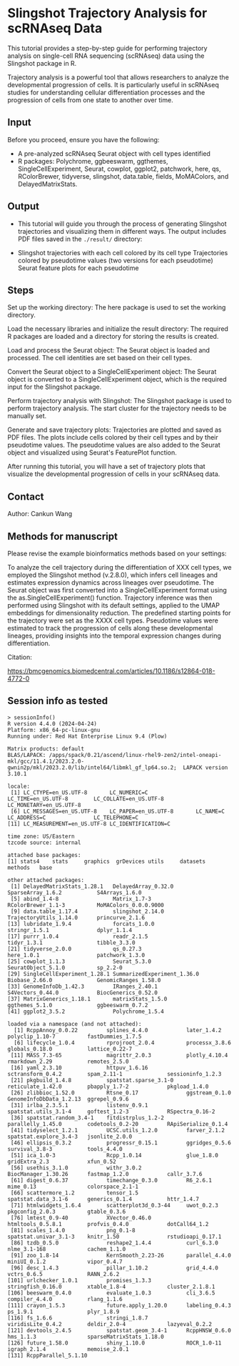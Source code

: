 # Slingshot Trajectory Analysis for scRNAseq Data

This tutorial provides a step-by-step guide for performing trajectory analysis on single-cell RNA sequencing (scRNAseq) data using the Slingshot package in R.

Trajectory analysis is a powerful tool that allows researchers to analyze the developmental progression of cells. It is particularly useful in scRNAseq studies for understanding cellular differentiation processes and the progression of cells from one state to another over time.

## Input

Before you proceed, ensure you have the following:

- A pre-analyzed scRNAseq Seurat object with cell types identified
- R packages: Polychrome, ggbeeswarm, ggthemes, SingleCellExperiment, Seurat, cowplot, ggplot2, patchwork, here, qs, RColorBrewer, tidyverse, slingshot, data.table, fields, MoMAColors, and DelayedMatrixStats. 

## Output

- This tutorial will guide you through the process of generating Slingshot trajectories and visualizing them in different ways. The output includes PDF files saved in the `./result/` directory:

- Slingshot trajectories with each cell colored by its cell type
  Trajectories colored by pseudotime values (two versions for each pseudotime)
  Seurat feature plots for each pseudotime

## Steps

Set up the working directory: The here package is used to set the working directory.

Load the necessary libraries and initialize the result directory: The required R packages are loaded and a directory for storing the results is created.

Load and process the Seurat object: The Seurat object is loaded and processed. The cell identities are set based on their cell types.

Convert the Seurat object to a SingleCellExperiment object: The Seurat object is converted to a SingleCellExperiment object, which is the required input for the Slingshot package.

Perform trajectory analysis with Slingshot: The Slingshot package is used to perform trajectory analysis. The start cluster for the trajectory needs to be manually set.

Generate and save trajectory plots: Trajectories are plotted and saved as PDF files. The plots include cells colored by their cell types and by their pseudotime values. The pseudotime values are also added to the Seurat object and visualized using Seurat's FeaturePlot function.

After running this tutorial, you will have a set of trajectory plots that visualize the developmental progression of cells in your scRNAseq data.

## Contact

Author: Cankun Wang

## Methods for manuscript

Please revise the example bioinformatics methods based on your settings:

To analyze the cell trajectory during the differentiation of XXX cell types, we employed the Slingshot method (v.2.8.0), which infers cell lineages and estimates expression dynamics across lineages over pseudotime. The Seurat object was first converted into a SingleCellExperiment format using the as.SingleCellExperiment() function. Trajectory inference was then performed using Slingshot with its default settings, applied to the UMAP embeddings for dimensionality reduction. The predefined starting points for the trajectory were set as the XXXX cell types. Pseudotime values were estimated to track the progression of cells along these developmental lineages, providing insights into the temporal expression changes during differentiation.

Citation:

https://bmcgenomics.biomedcentral.com/articles/10.1186/s12864-018-4772-0

## Session info as tested

```
> sessionInfo()
R version 4.4.0 (2024-04-24)
Platform: x86_64-pc-linux-gnu
Running under: Red Hat Enterprise Linux 9.4 (Plow)

Matrix products: default
BLAS/LAPACK: /apps/spack/0.21/ascend/linux-rhel9-zen2/intel-oneapi-mkl/gcc/11.4.1/2023.2.0-gwnin2p/mkl/2023.2.0/lib/intel64/libmkl_gf_lp64.so.2;  LAPACK version 3.10.1

locale:
 [1] LC_CTYPE=en_US.UTF-8       LC_NUMERIC=C               LC_TIME=en_US.UTF-8        LC_COLLATE=en_US.UTF-8     LC_MONETARY=en_US.UTF-8   
 [6] LC_MESSAGES=en_US.UTF-8    LC_PAPER=en_US.UTF-8       LC_NAME=C                  LC_ADDRESS=C               LC_TELEPHONE=C            
[11] LC_MEASUREMENT=en_US.UTF-8 LC_IDENTIFICATION=C       

time zone: US/Eastern
tzcode source: internal

attached base packages:
[1] stats4    stats     graphics  grDevices utils     datasets  methods   base     

other attached packages:
 [1] DelayedMatrixStats_1.28.1   DelayedArray_0.32.0         SparseArray_1.6.2           S4Arrays_1.6.0             
 [5] abind_1.4-8                 Matrix_1.7-3                RColorBrewer_1.1-3          MoMAColors_0.0.0.9000      
 [9] data.table_1.17.4           slingshot_2.14.0            TrajectoryUtils_1.14.0      princurve_2.1.6            
[13] lubridate_1.9.4             forcats_1.0.0               stringr_1.5.1               dplyr_1.1.4                
[17] purrr_1.0.4                 readr_2.1.5                 tidyr_1.3.1                 tibble_3.3.0               
[21] tidyverse_2.0.0             qs_0.27.3                   here_1.0.1                  patchwork_1.3.0            
[25] cowplot_1.1.3               Seurat_5.3.0                SeuratObject_5.1.0          sp_2.2-0                   
[29] SingleCellExperiment_1.28.1 SummarizedExperiment_1.36.0 Biobase_2.66.0              GenomicRanges_1.58.0       
[33] GenomeInfoDb_1.42.3         IRanges_2.40.1              S4Vectors_0.44.0            BiocGenerics_0.52.0        
[37] MatrixGenerics_1.18.1       matrixStats_1.5.0           ggthemes_5.1.0              ggbeeswarm_0.7.2           
[41] ggplot2_3.5.2               Polychrome_1.5.4           

loaded via a namespace (and not attached):
  [1] RcppAnnoy_0.0.22         splines_4.4.0            later_1.4.2              polyclip_1.10-7          fastDummies_1.7.5       
  [6] lifecycle_1.0.4          rprojroot_2.0.4          processx_3.8.6           globals_0.18.0           lattice_0.22-7          
 [11] MASS_7.3-65              magrittr_2.0.3           plotly_4.10.4            rmarkdown_2.29           remotes_2.5.0           
 [16] yaml_2.3.10              httpuv_1.6.16            sctransform_0.4.2        spam_2.11-1              sessioninfo_1.2.3       
 [21] pkgbuild_1.4.8           spatstat.sparse_3.1-0    reticulate_1.42.0        pbapply_1.7-2            pkgload_1.4.0           
 [26] zlibbioc_1.52.0          Rtsne_0.17               ggstream_0.1.0           GenomeInfoDbData_1.2.13  ggrepel_0.9.6           
 [31] irlba_2.3.5.1            listenv_0.9.1            spatstat.utils_3.1-4     goftest_1.2-3            RSpectra_0.16-2         
 [36] spatstat.random_3.4-1    fitdistrplus_1.2-2       parallelly_1.45.0        codetools_0.2-20         RApiSerialize_0.1.4     
 [41] tidyselect_1.2.1         UCSC.utils_1.2.0         farver_2.1.2             spatstat.explore_3.4-3   jsonlite_2.0.0          
 [46] ellipsis_0.3.2           progressr_0.15.1         ggridges_0.5.6           survival_3.8-3           tools_4.4.0             
 [51] ica_1.0-3                Rcpp_1.0.14              glue_1.8.0               gridExtra_2.3            xfun_0.52               
 [56] usethis_3.1.0            withr_3.0.2              BiocManager_1.30.26      fastmap_1.2.0            callr_3.7.6             
 [61] digest_0.6.37            timechange_0.3.0         R6_2.6.1                 mime_0.13                colorspace_2.1-1        
 [66] scattermore_1.2          tensor_1.5               spatstat.data_3.1-6      generics_0.1.4           httr_1.4.7              
 [71] htmlwidgets_1.6.4        scatterplot3d_0.3-44     uwot_0.2.3               pkgconfig_2.0.3          gtable_0.3.6            
 [76] lmtest_0.9-40            XVector_0.46.0           htmltools_0.5.8.1        profvis_0.4.0            dotCall64_1.2           
 [81] scales_1.4.0             png_0.1-8                spatstat.univar_3.1-3    knitr_1.50               rstudioapi_0.17.1       
 [86] tzdb_0.5.0               reshape2_1.4.4           curl_6.3.0               nlme_3.1-168             cachem_1.1.0            
 [91] zoo_1.8-14               KernSmooth_2.23-26       parallel_4.4.0           miniUI_0.1.2             vipor_0.4.7             
 [96] desc_1.4.3               pillar_1.10.2            grid_4.4.0               vctrs_0.6.5              RANN_2.6.2              
[101] urlchecker_1.0.1         promises_1.3.3           stringfish_0.16.0        xtable_1.8-4             cluster_2.1.8.1         
[106] beeswarm_0.4.0           evaluate_1.0.3           cli_3.6.5                compiler_4.4.0           rlang_1.1.6             
[111] crayon_1.5.3             future.apply_1.20.0      labeling_0.4.3           ps_1.9.1                 plyr_1.8.9              
[116] fs_1.6.6                 stringi_1.8.7            viridisLite_0.4.2        deldir_2.0-4             lazyeval_0.2.2          
[121] devtools_2.4.5           spatstat.geom_3.4-1      RcppHNSW_0.6.0           hms_1.1.3                sparseMatrixStats_1.18.0
[126] future_1.58.0            shiny_1.10.0             ROCR_1.0-11              igraph_2.1.4             memoise_2.0.1           
[131] RcppParallel_5.1.10    
